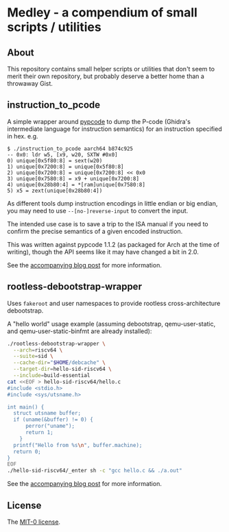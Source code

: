 # Medley - a compendium of small scripts / utilities

## About

This repository contains small helper scripts or utilities that don't seem to
merit their own repository, but probably deserve a better home than a
throwaway Gist.

## instruction_to_pcode

A simple wrapper around [pypcode](https://github.com/angr/pypcode) to dump the
P-code (Ghidra's intermediate language for instruction semantics) for an
instruction specified in hex. e.g.

```
$ ./instruction_to_pcode aarch64 b874c925
-- 0x0: ldr w5, [x9, w20, SXTW #0x0]
0) unique[0x5f80:8] = sext(w20)
1) unique[0x7200:8] = unique[0x5f80:8]
2) unique[0x7200:8] = unique[0x7200:8] << 0x0
3) unique[0x7580:8] = x9 + unique[0x7200:8]
4) unique[0x28b80:4] = *[ram]unique[0x7580:8]
5) x5 = zext(unique[0x28b80:4])
```

As different tools dump instruction encodings in little endian or big endian,
you may need to use `--[no-]reverse-input` to convert the input.

The intended use case is to save a trip to the ISA manual if you need to
confirm the precise semantics of a given encoded instruction.

This was written against pypcode 1.1.2 (as packaged for Arch at the time of
writing), though the API seems like it may have changed a bit in 2.0.

See the [accompanying blog
post](https://muxup.com/2024q1/clarifying-instruction-semantics-with-p-code)
for more information.

## rootless-debootstrap-wrapper

Uses `fakeroot` and user namespaces to provide rootless cross-architecture debootstrap.

A "hello world" usage example (assuming debootstrap, qemu-user-static, and
qemu-user-static-binfmt are already installed):

```sh
./rootless-debootstrap-wrapper \
  --arch=riscv64 \
  --suite=sid \
  --cache-dir="$HOME/debcache" \
  --target-dir=hello-sid-riscv64 \
  --include=build-essential
cat <<EOF > hello-sid-riscv64/hello.c
#include <stdio.h>
#include <sys/utsname.h>

int main() {
  struct utsname buffer;
  if (uname(&buffer) != 0) {
      perror("uname");
      return 1;
    }
  printf("Hello from %s\n", buffer.machine);
  return 0;
}
EOF
./hello-sid-riscv64/_enter sh -c "gcc hello.c && ./a.out"
```

See the [accompanying blog
post](https://muxup.com/2024q4/rootless-cross-architecture-debootstrap) for
more information.

## License

The [MIT-0 license](https://github.com/muxup/medley/blob/main/LICENSE).
